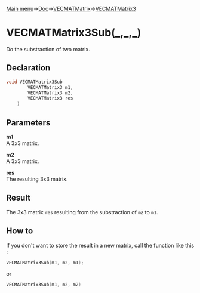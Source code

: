 [Main menu](../../../../Readme.md)->[Doc](../../../VECMATKit.md)->[VECMATMatrix](../../VECMATMatrix.md)->[VECMATMatrix3](../../VECMATMatrix3.md)

# VECMATMatrix3Sub(\_,\_,\_)
Do the substraction of two matrix.

## **Declaration**
```C
void VECMATMatrix3Sub
		VECMATMatrix3 m1,
		VECMATMatrix3 m2,
		VECMATMatrix3 res
	)
```


## **Parameters**
**m1**  
A 3x3 matrix.

**m2**  
A 3x3 matrix.

**res**  
The resulting 3x3 matrix.


## **Result**
The 3x3 matrix `res` resulting from the substraction of `m2` to `m1`.

## How to
If you don't want to store the result in a new matrix, call the function like this :

```C
VECMATMatrix3Sub(m1, m2, m1);
```
or

```C
VECMATMatrix3Sub(m1, m2, m2)
```

